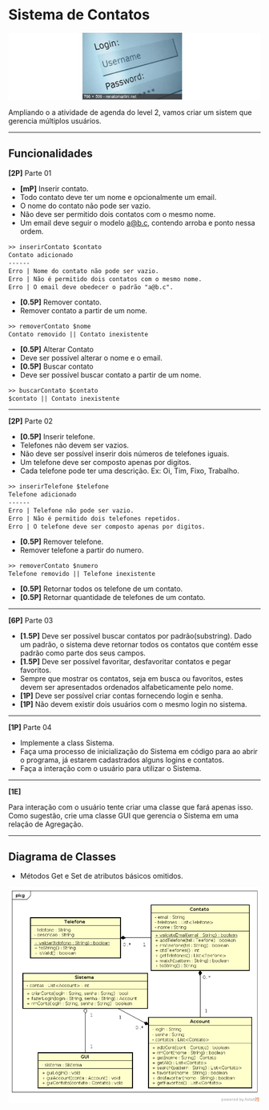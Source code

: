 # Sistema de Contatos

![](figura.jpg)

Ampliando o a atividade de agenda do level 2, vamos criar um sistem que gerencia múltiplos
usuários.

---
## Funcionalidades

 **[2P]** Parte 01
- **[mP]** Inserir contato.
- Todo contato deve ter um nome e opcionalmente um email.
- O nome do contato não pode ser vazio.
- Não deve ser permitido dois contatos com o mesmo nome.
- Um email deve seguir o modelo a@b.c, contendo arroba e ponto nessa ordem.
```
>> inserirContato $contato
Contato adicionado
------
Erro | Nome do contato não pode ser vazio.
Erro | Não é permitido dois contatos com o mesmo nome.
Erro | O email deve obedecer o padrão "a@b.c".
```
- **[0.5P]** Remover contato.
- Remover contato a partir de um nome.
```
>> removerContato $nome
Contato removido || Contato inexistente
```
- **[0.5P]** Alterar Contato  
- Deve ser possível alterar o nome e o email.
- **[0.5P]** Buscar contato
- Deve ser possível buscar contato a partir de um nome.
```
>> buscarContato $contato
$contato || Contato inexistente
```
---
**[2P]** Parte 02
- **[0.5P]** Inserir telefone.
- Telefones não devem ser vazios.
- Não deve ser possível inserir dois números de telefones iguais.
- Um telefone deve ser composto apenas por digitos.
- Cada telefone pode ter uma descrição. Ex: Oi, Tim, Fixo, Trabalho.
```
>> inserirTelefone $telefone
Telefone adicionado
------
Erro | Telefone não pode ser vazio.
Erro | Não é permitido dois telefones repetidos.
Erro | O telefone deve ser composto apenas por digitos.
```
- **[0.5P]** Remover telefone.
- Remover telefone a partir do numero.
```
>> removerContato $numero
Telefone removido || Telefone inexistente
```
- **[0.5P]** Retornar todos os telefone de um contato.
- **[0.5P]** Retornar quantidade de telefones de um contato.  
---
**[6P]** Parte 03
- **[1.5P]** Deve ser possível buscar contatos por padrão(substring). Dado um padrão, o sistema deve retornar todos os contatos que contém esse padrão como parte dos seus campos.
- **[1.5P]** Deve ser possível favoritar, desfavoritar contatos e pegar favoritos.
- Sempre que mostrar os contatos, seja em busca ou favoritos, estes devem ser apresentados ordenados alfabeticamente pelo nome.
- **[1P]** Deve ser possível criar contas fornecendo login e senha.
- **[1P]** Não devem existir dois usuários com o mesmo login no sistema.
---
**[1P]** Parte 04
- Implemente a class Sistema.
- Faça uma processo de inicialização do Sistema em código para ao abrir o programa, já estarem cadastrados alguns logins e contatos.
- Faça a interação com o usuário para utilizar o Sistema.
---
**[1E]**

Para interação com o usuário tente criar uma classe que fará apenas isso. Como sugestão, crie uma classe GUI que gerencia o Sistema em uma relação de Agregação.

---
## Diagrama de Classes

- Métodos Get e Set de atributos básicos omitidos.

![](uml.png)
